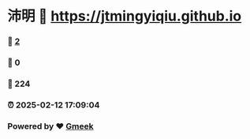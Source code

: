 # 沛明 :link: https://jtmingyiqiu.github.io 
### :page_facing_up: [2](https://jtmingyiqiu.github.io/tag.html) 
### :speech_balloon: 0 
### :hibiscus: 224 
### :alarm_clock: 2025-02-12 17:09:04 
### Powered by :heart: [Gmeek](https://github.com/Meekdai/Gmeek)
